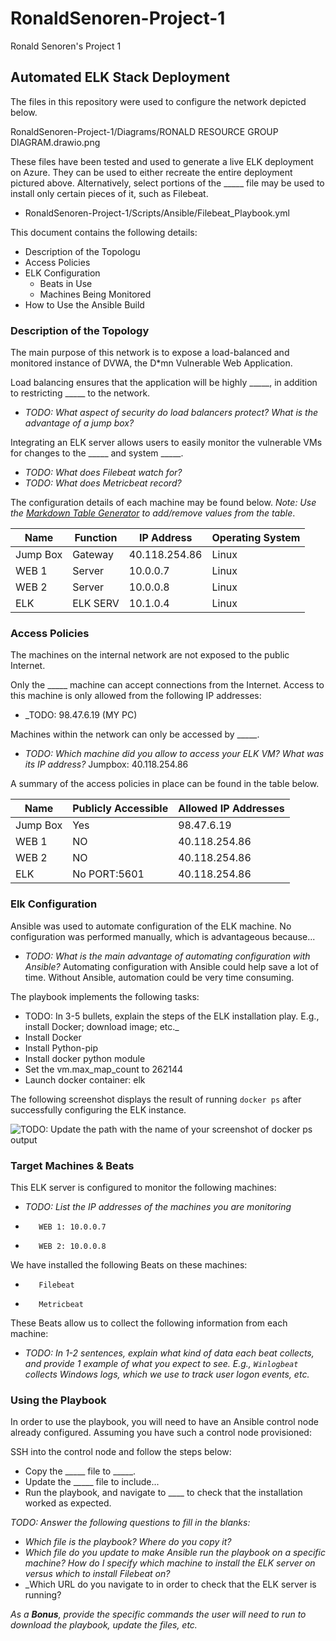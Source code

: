 # RonaldSenoren-Project-1
Ronald Senoren's Project 1
## Automated ELK Stack Deployment

The files in this repository were used to configure the network depicted below.

RonaldSenoren-Project-1/Diagrams/RONALD RESOURCE GROUP DIAGRAM.drawio.png

These files have been tested and used to generate a live ELK deployment on Azure. They can be used to either recreate the entire deployment pictured above. Alternatively, select portions of the _____ file may be used to install only certain pieces of it, such as Filebeat.

  - RonaldSenoren-Project-1/Scripts/Ansible/Filebeat_Playbook.yml
  
This document contains the following details:
- Description of the Topologu
- Access Policies
- ELK Configuration
  - Beats in Use
  - Machines Being Monitored
- How to Use the Ansible Build


### Description of the Topology

The main purpose of this network is to expose a load-balanced and monitored instance of DVWA, the D*mn Vulnerable Web Application.

Load balancing ensures that the application will be highly _____, in addition to restricting _____ to the network.
- _TODO: What aspect of security do load balancers protect? What is the advantage of a jump box?_

Integrating an ELK server allows users to easily monitor the vulnerable VMs for changes to the _____ and system _____.
- _TODO: What does Filebeat watch for?_
- _TODO: What does Metricbeat record?_

The configuration details of each machine may be found below.
_Note: Use the [Markdown Table Generator](http://www.tablesgenerator.com/markdown_tables) to add/remove values from the table_.

| Name     | Function | IP Address | Operating System |
|----------|----------|------------|------------------|
| Jump Box | Gateway  |40.118.254.86| Linux           |
| WEB 1    | Server   | 10.0.0.7   | Linux            |
| WEB 2    | Server   | 10.0.0.8   | Linux            |
| ELK      | ELK SERV | 10.1.0.4   | Linux            |

### Access Policies

The machines on the internal network are not exposed to the public Internet. 

Only the _____ machine can accept connections from the Internet. Access to this machine is only allowed from the following IP addresses:
- _TODO: 98.47.6.19 (MY PC)

Machines within the network can only be accessed by _____.
- _TODO: Which machine did you allow to access your ELK VM? What was its IP address?_
         Jumpbox: 40.118.254.86

A summary of the access policies in place can be found in the table below.

| Name     | Publicly Accessible | Allowed IP Addresses |
|----------|---------------------|----------------------|
| Jump Box | Yes                 |  98.47.6.19          |
| WEB 1    | NO                  |  40.118.254.86       |
| WEB 2    | NO                  |  40.118.254.86       |
| ELK      | No   PORT:5601      |  40.118.254.86       |

### Elk Configuration

Ansible was used to automate configuration of the ELK machine. No configuration was performed manually, which is advantageous because...
- _TODO: What is the main advantage of automating configuration with Ansible?_
         Automating configuration with Ansible could help save a lot of time. Without Ansible, automation could be very time consuming.
         
The playbook implements the following tasks:
-  TODO: In 3-5 bullets, explain the steps of the ELK installation play. E.g., install Docker; download image; etc._
- Install Docker
- Install Python-pip
- Install docker python module
- Set the vm.max_map_count to 262144
- Launch docker container: elk

The following screenshot displays the result of running `docker ps` after successfully configuring the ELK instance.

![TODO: Update the path with the name of your screenshot of docker ps output](Images/docker_ps_output.png)

### Target Machines & Beats
This ELK server is configured to monitor the following machines:
- _TODO: List the IP addresses of the machines you are monitoring_
-        WEB 1: 10.0.0.7
-        WEB 2: 10.0.0.8

We have installed the following Beats on these machines:
-        Filebeat
-        Metricbeat

These Beats allow us to collect the following information from each machine:
- _TODO: In 1-2 sentences, explain what kind of data each beat collects, and provide 1 example of what you expect to see. E.g., `Winlogbeat` collects Windows logs, which we use to track user logon events, etc._

### Using the Playbook
In order to use the playbook, you will need to have an Ansible control node already configured. Assuming you have such a control node provisioned: 

SSH into the control node and follow the steps below:
- Copy the _____ file to _____.
- Update the _____ file to include...
- Run the playbook, and navigate to ____ to check that the installation worked as expected.

_TODO: Answer the following questions to fill in the blanks:_
- _Which file is the playbook? Where do you copy it?_
- _Which file do you update to make Ansible run the playbook on a specific machine? How do I specify which machine to install the ELK server on versus which to install Filebeat on?_
- _Which URL do you navigate to in order to check that the ELK server is running?

_As a **Bonus**, provide the specific commands the user will need to run to download the playbook, update the files, etc._
